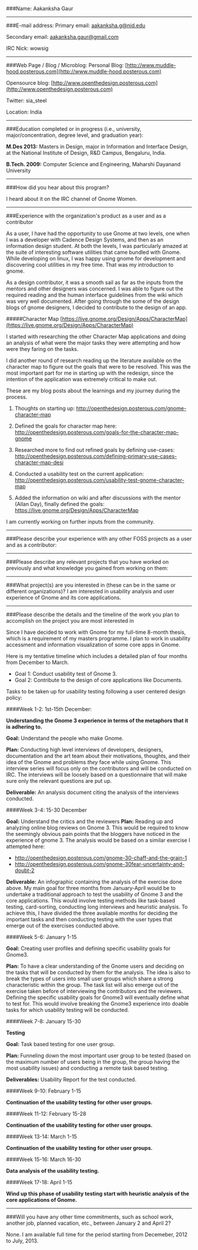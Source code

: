 ###Name: Aakanksha Gaur

- - -

###E-mail address:
Primary email: [aakanksha.g@nid.edu](mailto:aakanksha.g@nid.edu)

Secondary email: [aakanksha.gaur@gmail.com](mailto:aakanksha.gaur@gmail.com)

IRC Nick: wowsig

- - -

###Web Page / Blog / Microblog:
Personal Blog: [http://www.muddle-hood.posterous.com](http://www.muddle-hood.posterous.com)

Opensource blog: [http://www.openthedesign.posterous.com](http://www.openthedesign.posterous.com)

Twitter: sia_steel 

Location: India 

- - -

###Education completed or in progress (i.e., university, major/concentration, degree level, and graduation year):

**M.Des 2013:**
Masters in Design, major in Information and Interface Design, at the National Institute of Design, R&D Campus, Bengaluru, India. 

**B.Tech. 2009:**
Computer Science and Engineering, Maharshi Dayanand University

- - -

###How did you hear about this program?

I heard about it on the IRC channel of Gnome Women. 

- - -

###Experience with the organization's product as a user and as a contributor 

As a user, I have had the opportunity to use Gnome at two levels, one when I was a developer with Cadence Design Systems, and then as an information design student. At both the levels, I was particularly amazed at the suite of interesting software utilities that came bundled with Gnome. While developing on linux, I was happy using gnome for development and discovering cool utilities in my free time. That was my introduction to gnome.

As a design contributor, it was a smooth sail as far as the inputs from the mentors and other designers was concerned. I was able to figure out the required reading and the human interface guidelines from the wiki which was very well documented. After going through the some of the design blogs of gnome designers, I decided to contribute to the design of an app. 

#####Character Map [https://live.gnome.org/Design/Apps/CharacterMap](https://live.gnome.org/Design/Apps/CharacterMap)

I started with researching the other Character Map applications and doing an analysis of what were the major tasks they were attempting and how were they faring on the tasks. 

I did another round of research reading up the literature available on the character map to figure out the goals that were to be resolved. This was the most important part for me in starting up with the redesign, since the intention of the application was extremely critical to make out. 

These are my blog posts about the learnings and my journey during the process.
1. Thoughts on starting up:
http://openthedesign.posterous.com/gnome-character-map

2. Defined the goals for character map here:
http://openthedesign.posterous.com/goals-for-the-character-map-gnome

3. Researched more to find out refined goals by defining use-cases:
http://openthedesign.posterous.com/defining-primary-use-cases-character-map-desi

4. Conducted a usability test on the current application:
http://openthedesign.posterous.com/usability-test-gnome-character-map

5. Added the information on wiki and after discussions with the mentor (Allan Day), finally defined the goals:
https://live.gnome.org/Design/Apps/CharacterMap

I am currently working on further inputs from the community.

- - -

###Please describe your experience with any other FOSS projects as a user and as a contributor:


- - -

###Please describe any relevant projects that you have worked on previously and what knowledge you gained from working on them:

- - -

###What project(s) are you interested in (these can be in the same or different organizations)?
I am interested in usability analysis and user experience of Gnome and its core applications. 

- - -

###Please describe the details and the timeline of the work you plan to accomplish on the project you are most interested in 

Since I have decided to work with Gnome for my full-time 8-month thesis, which is a requirement of my masters programme. I plan to work in usability accessment and information visualization of some core apps in Gnome. 

Here is my tentative timeline which includes a detailed plan of four months from December to March.

* Goal 1: Conduct usability test of Gnome 3.
* Goal 2: Contribute to the design of core applications like Documents. 

Tasks to be taken up for usability testing following a user centered design policy: 

####Week 1-2: 1st-15th December: 

**Understanding the Gnome 3 experience in terms of the metaphors that it is adhering to.**

**Goal:** Understand the people who make Gnome.

**Plan:** Conducting high level interviews of developers, designers, documentation and the art team about their motivations, thoughts, and their idea of the Gnome and problems *they* face while using Gnome. This interview series will focus only on the contributors and will be conducted on IRC. The interviews will be loosely based on a questionnaire that will make sure only the relevant questions are put up.

**Deliverable:** An analysis document citing the analysis of the interviews conducted.


####Week 3-4: 15-30 December

**Goal:** Understand the critics and the reviewers
**Plan:** Reading up and analyzing online blog reviews on Gnome 3. This would be required to know the seemingly obvious pain points that the bloggers have noticed in the experience of gnome 3. The analysis would be based on a similar exercise I attempted here:

* http://openthedesign.posterous.com/gnome-30-chaff-and-the-grain-1
* http://openthedesign.posterous.com/gnome-30fear-uncertainty-and-doubt-2

**Deliverable:** An infographic containing the analysis of the exercise done above. My main goal for three months from January-April would be to undertake a traditional approach to test the usability of Gnome 3 and the core applications. This would involve testing methods like task-based testing, card-sorting, conducting long interviews and heuristic analysis. To achieve this, I have divided the three available months for deciding the important tasks and then conducting testing with the user types that emerge out of the exercises conducted above. 


####Week 5-6: January 1-15

**Goal:** Creating user profiles and defining specific usability goals for Gnome3.

**Plan:** To have a clear understanding of the Gnome users and deciding on the tasks that will be conducted by them for the analysis. The idea is also to break the types of users into small user groups which share a strong characteristic within the group. The task list will also emerge out of the exercise taken before of interviewing the contributors and the reviewers. Defining the specific usability goals for Gnome3 will eventually define what to test for. This would involve breaking the Gnome3 experience into doable tasks for which usability testing will be conducted.


####Week 7-8: January 15-30

**Testing**

**Goal:** Task based testing for one user group. 

**Plan:** Funneling down the most important user group to be tested (based on the maximum number of users being in the group, the group having the most usability issues) and conducting a remote task based testing.

**Deliverables:** Usability Report for the test conducted. 


####Week 9-10: February 1-15

**Continuation of the usability testing for other user groups.**


####Week 11-12: February 15-28

**Continuation of the usability testing for other user groups.**


####Week 13-14: March 1-15

**Continuation of the usability testing for other user groups.**


####Week 15-16: March 16-30

**Data analysis of the usability testing.**


####Week 17-18: April 1-15

**Wind up this phase of usability testing start with heuristic analysis of the core applications of Gnome.**

- - -

###Will you have any other time commitments, such as school work, another job, planned vacation, etc., between January 2 and April 2?

None. I am available full time for the period starting from Decemeber, 2012 to July, 2013. 